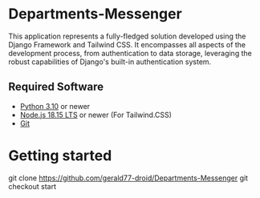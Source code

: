 # Departments-Messenger

This application represents a fully-fledged solution developed using the Django Framework and Tailwind CSS. It encompasses all aspects of the development process, from authentication to data storage, leveraging the robust capabilities of Django's built-in authentication system.

## Required Software
- [Python 3.10](https://www.python.org/downloads/) or newer
- [Node.js 18.15 LTS](https://nodejs.org/) or newer (For Tailwind.CSS)
- [Git](https://git-scm.com/)

# Getting started

git clone https://github.com/gerald77-droid/Departments-Messenger
git checkout start






